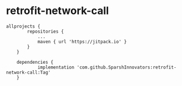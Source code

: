 # retrofit-network-call

```
allprojects {
		repositories {
			...
			maven { url 'https://jitpack.io' }
		}
	}

```

```
	dependencies {
	        implementation 'com.github.SparshInnovators:retrofit-network-call:Tag'
	}
```
  
